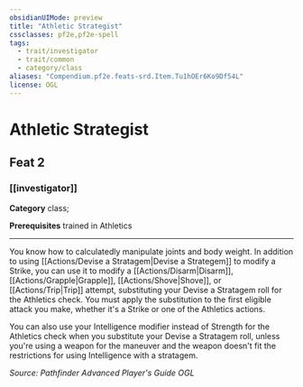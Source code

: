 ```yaml
---
obsidianUIMode: preview
title: "Athletic Strategist"
cssclasses: pf2e,pf2e-spell
tags:
  - trait/investigator
  - trait/common
  - category/class
aliases: "Compendium.pf2e.feats-srd.Item.Tu1hOEr6Ko9Df54L"
license: OGL
---
```

# Athletic Strategist
## Feat 2
### [[investigator]]

**Category** class; 



**Prerequisites** trained in Athletics
* * *
You know how to calculatedly manipulate joints and body weight. In addition to using [[Actions/Devise a Stratagem|Devise a Strategem]] to modify a Strike, you can use it to modify a [[Actions/Disarm|Disarm]], [[Actions/Grapple|Grapple]], [[Actions/Shove|Shove]], or [[Actions/Trip|Trip]] attempt, substituting your Devise a Stratagem roll for the Athletics check. You must apply the substitution to the first eligible attack you make, whether it's a Strike or one of the Athletics actions.

You can also use your Intelligence modifier instead of Strength for the Athletics check when you substitute your Devise a Stratagem roll, unless you're using a weapon for the maneuver and the weapon doesn't fit the restrictions for using Intelligence with a stratagem.

*Source: Pathfinder Advanced Player's Guide*
*OGL*